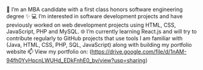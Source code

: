 💼 I’m an MBA candidate with a first class honors software engineering degree ✨
💻 I’m interested in software development projects and have previously worked on web development projects using HTML, CSS, JavaScript, PHP and MySQL. 
🌐 I’m currently learning React.js and will try to contribute regularly to GitHub projects that use tools I am familiar with (Java, HTML, CSS, PHP, SQL, JavaScript) 
along with building my portfolio website
📫 View my portfolio on: (https://drive.google.com/file/d/1nAM-94fh0YvHpcnLWUHd_EDkFnhE0_bv/view?usp=sharing) 
<!---
snjsyed/snjsyed is a ✨ special ✨ repository because its `README.md` (this file) appears on your GitHub profile.
You can click the Preview link to take a look at your changes.
--->
